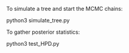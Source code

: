 To simulate a tree and start the MCMC chains:

python3 simulate_tree.py

To gather posterior statistics:

python3 test_HPD.py